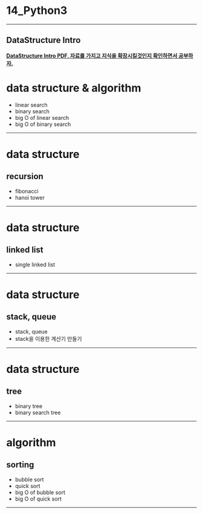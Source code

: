 # 14_Python3

---

## DataStructure Intro

**[DataStructure Intro PDF, 자료를 가지고 지식을 확장시킬것인지 확인하면서 공부하자.](/image/data_Structure_introduction.pdf)**

 
# data structure & algorithm

- linear search
- binary search
- big O of linear search
- big O of binary search
---


# data structure
## recursion
  - fibonacci
  - hanoi tower
---

# data structure
## linked list
  - single linked list
---

# data structure
## stack, queue
  - stack, queue
  - stack을 이용한 계산기 만들기
---

# data structure
## tree
  - binary tree
  - binary search tree
---
# algorithm
## sorting
  - bubble sort
  - quick sort
  - big O of bubble sort
  - big O of quick sort
---












